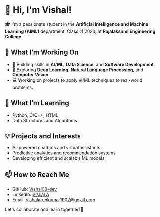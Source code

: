 # 👋 Hi, I'm Vishal!

🎓 I'm a passionate student in the **Artificial Intelligence and Machine Learning (AIML)** department, Class of 2024, at **Rajalakshmi Engineering College**.  

## 🔭 What I’m Working On  
- 🌟 Building skills in **AI/ML**, **Data Science**, and **Software Development**.
- 🧠 Exploring **Deep Learning**, **Natural Language Processing**, and **Computer Vision**.
- 💻 Working on projects to apply AI/ML techniques to real-world problems.

## 🌱 What I’m Learning  
- Python, C/C++, HTML  
- Data Structures and Algorithms    

## 💡 Projects and Interests  
- AI-powered chatbots and virtual assistants  
- Predictive analytics and recommendation systems  
- Developing efficient and scalable ML models  

## 📫 How to Reach Me  
- GitHub: [Vishal08-dev](https://github.com/Vishal08-dev)  
- LinkedIn: [Vishal A](https://www.linkedin.com/in/vishal-a-709108332)  
- Email: vishalarunkumar1902@gmail.com  

Let's collaborate and learn together! 🚀
